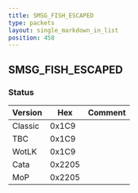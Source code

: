 ```yaml
---
title: SMSG_FISH_ESCAPED
type: packets
layout: single_markdown_in_list
position: 458
---
```


## SMSG_FISH_ESCAPED

### Status

Version    | Hex        | Comment
---------- | ---------- | ---------- 
Classic    | 0x1C9      | 
TBC        | 0x1C9      | 
WotLK      | 0x1C9      | 
Cata       | 0x2205     | 
MoP        | 0x2205     | 
